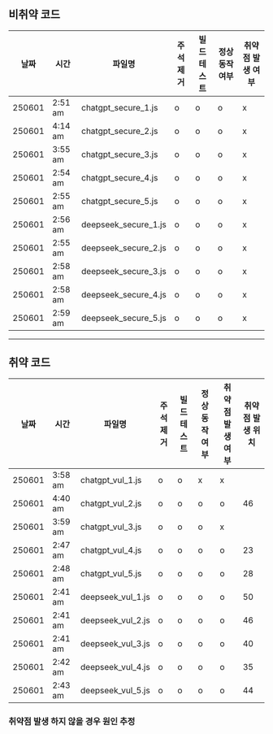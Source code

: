 ## 비취약 코드

| 날짜   | 시간     | 파일명             | 주석 제거 | 빌드 테스트 | 정상 동작 여부 | 취약점 발생 여부 |
|--------|----------|--------------------|------------|---------------|----------------|----------------|
| 250601 | 2:51 am | chatgpt_secure_1.js | o          | o             | o              | x              |
| 250601 | 4:14 am | chatgpt_secure_2.js | o          | o             | o              | x              |
| 250601 | 3:55 am | chatgpt_secure_3.js | o          | o             | o              | x              |
| 250601 | 2:54 am | chatgpt_secure_4.js | o          | o             | o              | x              |
| 250601 | 2:55 am | chatgpt_secure_5.js | o          | o             | o              | x              |
| 250601 | 2:56 am | deepseek_secure_1.js | o          | o             | o              | x              |
| 250601 | 2:55 am | deepseek_secure_2.js | o          | o             | o              | x              |
| 250601 | 2:58 am | deepseek_secure_3.js | o          | o             | o              | x              |
| 250601 | 2:58 am | deepseek_secure_4.js | o          | o             | o              | x              |
| 250601 | 2:59 am | deepseek_secure_5.js | o          | o             | o              | x              |


---

## 취약 코드
| 날짜   | 시간     | 파일명             | 주석 제거 | 빌드 테스트 | 정상 동작 여부 | 취약점 발생 여부 | 취약점 발생 위치 |
|--------|----------|--------------------|------------|---------------|----------------|----------------|----------------|
| 250601 | 3:58 am | chatgpt_vul_1.js | o          | o             | x              | x              |         |
| 250601 | 4:40 am | chatgpt_vul_2.js | o          | o             | o              | o              | 46        |
| 250601 | 3:59 am | chatgpt_vul_3.js | o          | o             | o              | x              |         |
| 250601 | 2:47 am | chatgpt_vul_4.js | o          | o             | o              | o              | 23        |
| 250601 | 2:48 am | chatgpt_vul_5.js | o          | o             | o              | o              | 28        |
| 250601 | 2:41 am | deepseek_vul_1.js | o          | o             | o              | o              | 50        |
| 250601 | 2:41 am | deepseek_vul_2.js | o          | o             | o              | o              | 46        |
| 250601 | 2:41 am | deepseek_vul_3.js | o          | o             | o              | o              | 40          |
| 250601 | 2:42 am | deepseek_vul_4.js | o          | o             | o              | o              | 35          |
| 250601 | 2:43 am | deepseek_vul_5.js | o          | o             | o              | o              | 44          |

### 취약점 발생 하지 않을 경우 원인 추정
